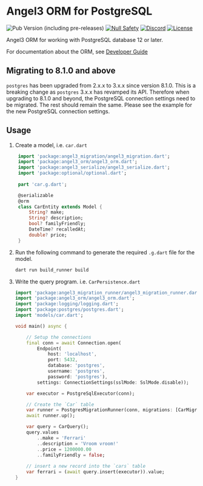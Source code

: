 # Angel3 ORM for PostgreSQL

![Pub Version (including pre-releases)](https://img.shields.io/pub/v/angel3_orm_postgres?include_prereleases)
[![Null Safety](https://img.shields.io/badge/null-safety-brightgreen)](https://dart.dev/null-safety)
[![Discord](https://img.shields.io/discord/1060322353214660698)](https://discord.gg/3X6bxTUdCM)
[![License](https://img.shields.io/github/license/dart-backend/angel)](https://github.com/dart-backend/angel/tree/master/packages/orm/angel_orm_postgres/LICENSE)

Angel3 ORM for working with PostgreSQL database 12 or later.

For documentation about the ORM, see [Developer Guide](https://angel3-docs.dukefirehawk.com/guides/orm)

## Migrating to 8.1.0 and above

`postgres` has been upgraded from 2.x.x to 3.x.x since version 8.1.0. This is a breaking change as `postgres` 3.x.x has revamped its API. Therefore when upgrading to 8.1.0 and beyond, the PostgreSQL connection settings need to be migrated. The rest should remain the same. Please see the example for the new PostgreSQL connection settings.

## Usage

1. Create a model, i.e. `car.dart`

   ```dart
    import 'package:angel3_migration/angel3_migration.dart';
    import 'package:angel3_orm/angel3_orm.dart';
    import 'package:angel3_serialize/angel3_serialize.dart';
    import 'package:optional/optional.dart';
    
    part 'car.g.dart';

    @serializable
    @orm
    class CarEntity extends Model {
        String? make;
        String? description;
        bool? familyFriendly;
        DateTime? recalledAt;
        double? price;
    }
   ```

2. Run the following command to generate the required `.g.dart` file for the model.

    ```bash
    dart run build_runner build
    ```

3. Write the query program. i.e. `CarPersistence.dart`

    ```dart
    import 'package:angel3_migration_runner/angel3_migration_runner.dart';
    import 'package:angel3_orm/angel3_orm.dart';
    import 'package:logging/logging.dart';
    import 'package:postgres/postgres.dart';
    import 'models/car.dart';

    void main() async {
    
        // Setup the connections
        final conn = await Connection.open(
            Endpoint(
                host: 'localhost',
                port: 5432,
                database: 'postgres',
                username: 'postgres',
                password: 'postgres'),
            settings: ConnectionSettings(sslMode: SslMode.disable));

        var executor = PostgreSqlExecutor(conn);

        // Create the `Car` table
        var runner = PostgresMigrationRunner(conn, migrations: [CarMigration()]);
        await runner.up();

        var query = CarQuery();
        query.values
            ..make = 'Ferrari'
            ..description = 'Vroom vroom!'
            ..price = 1200000.00
            ..familyFriendly = false;
        
        // insert a new record into the `cars` table
        var ferrari = (await query.insert(executor)).value;
    }
    ```

